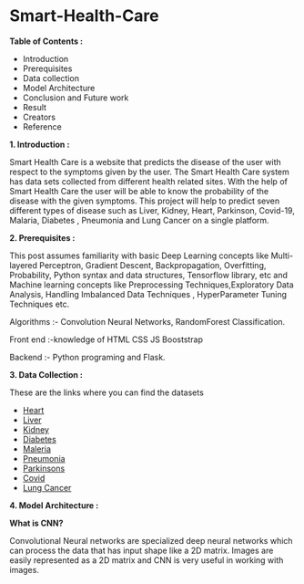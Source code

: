 # **Smart-Health-Care**

**Table of Contents :**

- Introduction
- Prerequisites
- Data collection
- Model Architecture
- Conclusion and Future work
- Result
- Creators
- Reference

**1. Introduction :**

Smart Health Care is a website that predicts the disease of the user with respect to the symptoms given by the user. The Smart Health Care system has data sets collected from different health related sites. With the help of Smart Health Care the user will be able to know the probability of the disease with the given symptoms. This project will help to predict seven different types of disease such as Liver, Kidney, Heart, Parkinson, Covid-19, Malaria, Diabetes , Pneumonia and Lung Cancer  on a single platform.

**2. Prerequisites :**

This post assumes familiarity with basic Deep Learning concepts like Multi-layered Perceptron, Gradient Descent, Backpropagation, Overfitting, Probability, Python syntax and data structures, Tensorflow library, etc and Machine learning concepts like Preprocessing Techniques,Exploratory Data Analysis, Handling Imbalanced Data Techniques , HyperParameter Tuning Techniques etc.

Algorithms :-  Convolution Neural Networks, RandomForest Classification.

Front end :-knowledge of HTML CSS JS Booststrap

Backend :- Python programing and Flask.

**3. Data Collection :**

These are the links where you can find the datasets

- [Heart](https://www.kaggle.com/johnsmith88/heart-disease-dataset)
- [Liver](https://www.kaggle.com/uciml/indian-liver-patient-records)
- [Kidney](https://www.kaggle.com/mansoordaku/ckdisease)
- [Diabetes](https://www.kaggle.com/uciml/pima-indians-diabetes-database)
- [Maleria](https://www.kaggle.com/iarunava/cell-images-for-detecting-malaria)
- [Pneumonia](https://www.kaggle.com/paultimothymooney/chest-xray-pneumonia)
- [Parkinsons](https://www.kaggle.com/nidaguler/parkinsons-data-set)
- [Covid](https://www.kaggle.com/allen-institute-for-ai/CORD-19-research-challenge)
- [Lung Cancer](https://data.mendeley.com/datasets/bhmdr45bh2/1)

**4. Model Architecture :**

**What is CNN?**

Convolutional Neural networks are specialized deep neural networks which can process the data that has input shape like a 2D matrix. Images are easily represented as a 2D matrix and CNN is very useful in working with images.






